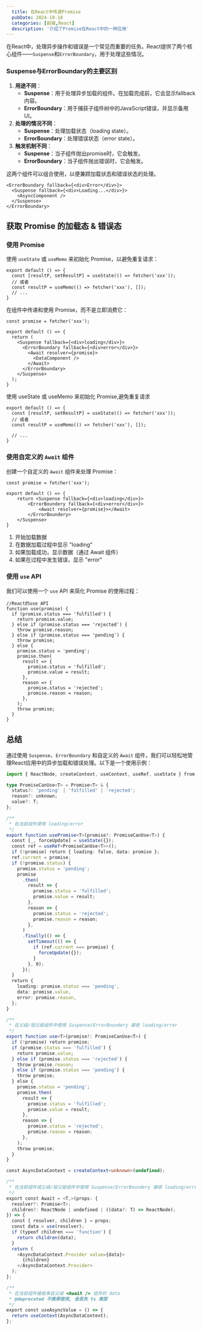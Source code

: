 ```yaml
---
  title: 在React中传递Promise
  pubDate: 2024-10-18
  categories: [前端,React]
  description: '介绍了Promise在React中的一种应用'
---
```


在React中，处理异步操作和错误是一个常见而重要的任务。React提供了两个核心组件——`Suspense`和`ErrorBoundary`，用于处理这些情况。
### Suspense与ErrorBoundary的主要区别

1. **用途不同**：
    - **Suspense**：用于处理异步加载的组件。在加载完成前，它会显示fallback内容。
    - **ErrorBoundary**：用于捕获子组件树中的JavaScript错误，并显示备用UI。
2. **处理的情况不同**：
    - **Suspense**：处理加载状态（loading state）。
    - **ErrorBoundary**：处理错误状态（error state）。
3. **触发机制不同**：
    - **Suspense**：当子组件抛出promise时，它会触发。
    - **ErrorBoundary**：当子组件抛出错误时，它会触发。

这两个组件可以组合使用，以便兼顾加载状态和错误状态的处理。

```
<ErrorBoundary fallback={<div>Error</div>}>
  <Suspense fallback={<div>Loading...</div>}>
    <AsyncComponent />
  </Suspense>
</ErrorBoundary>
```
## 获取 Promise 的加载态 & 错误态

### 使用 Promise

使用 `useState` 或 `useMemo` 来初始化 Promise，以避免重复请求：

```
export default () => {
  const [resultP, setResultP] = useState(() => fetcher('xxx'));
  // 或者
  const resultP = useMemo(() => fetcher('xxx'), []);
  // ...
}
```

在组件中传递和使用 Promise，而不是立即消费它：

```
const promise = fetcher('xxx');

export default () => {
  return (
    <Suspense fallback={<div>loading</div>}>
      <ErrorBoundary fallback={<div>error</div>}>
        <Await resolver={promise}>
          <DataComponent />
        </Await>
      </ErrorBoundary>
    </Suspense>
  );
}
```

使用 useState 或 useMemo 来初始化 Promise,避免重复请求

```
export default () => {
  const [resultP, setResultP] = useState(() => fetcher('xxx'));
  // 或者
  const resultP = useMemo(() => fetcher('xxx'), []);

  // ...
}
```

### 使用自定义的 `Await` 组件

创建一个自定义的 `Await` 组件来处理 Promise：

```
const promise = fetcher('xxx');

export default () => {
    return <Suspense fallback={<div>loading</div>}>
        <ErrorBoundery fallback={<div>error</div>}>
            <Await resolver={promise}></Await>
        </ErrorBoundery>
    </Suspense>
}
```

1. 开始加载数据
2. 在数据加载过程中显示 "loading"
3. 如果加载成功，显示数据（通过 Await 组件）
4. 如果在过程中发生错误，显示 "error"
### 使用 `use` API

我们可以使用一个 `use` API 来简化 Promise 的使用过程：

```
//React的use API
function use(promise) {
  if (promise.status === 'fulfilled') {
    return promise.value;
  } else if (promise.status === 'rejected') {
    throw promise.reason;
  } else if (promise.status === 'pending') {
    throw promise;
  } else {
    promise.status = 'pending';
    promise.then(
      result => {
        promise.status = 'fulfilled';
        promise.value = result;
      },
      reason => {
        promise.status = 'rejected';
        promise.reason = reason;
      },
    );
    throw promise;
  }
}
```
## 总结

通过使用 `Suspense`、`ErrorBoundary` 和自定义的 `Await` 组件，我们可以轻松地管理React应用中的异步加载和错误处理。以下是一个使用示例：

```ts
import { ReactNode, createContext, useContext, useRef, useState } from 'react';

type PromiseCanUse<T> = Promise<T> & {
  status?: 'pending' | 'fulfilled' | 'rejected';
  reason?: unknown;
  value?: T;
};

/**
 * 在当前组件使用 loading/error
 */
export function usePromise<T>(promise?: PromiseCanUse<T>) {
  const [_, forceUpdate] = useState({});
  const ref = useRef<PromiseCanUse<T>>();
  if (!promise) return { loading: false, data: promise };
  ref.current = promise;
  if (!promise.status) {
    promise.status = 'pending';
    promise
      .then(
        result => {
          promise.status = 'fulfilled';
          promise.value = result;
        },
        reason => {
          promise.status = 'rejected';
          promise.reason = reason;
        },
      )
      .finally(() => {
        setTimeout(() => {
          if (ref.current === promise) {
            forceUpdate({});
          }
        }, 0);
      });
  }
  return {
    loading: promise.status === 'pending',
    data: promise.value,
    error: promise.reason,
  };
}

/**
 * 在父级/祖父级组件中使用 Suspense/ErrorBoundery 接收 loading/error
 */
export function use<T>(promise?: PromiseCanUse<T>) {
  if (!promise) return promise;
  if (promise.status === 'fulfilled') {
    return promise.value;
  } else if (promise.status === 'rejected') {
    throw promise.reason;
  } else if (promise.status === 'pending') {
    throw promise;
  } else {
    promise.status = 'pending';
    promise.then(
      result => {
        promise.status = 'fulfilled';
        promise.value = result;
      },
      reason => {
        promise.status = 'rejected';
        promise.reason = reason;
      },
    );
    throw promise;
  }
}

const AsyncDataContext = createContext<unknown>(undefined);

/**
 * 在当前组件或父级/祖父级组件中使用 Suspense/ErrorBoundery 接收 loading/error
 */
export const Await = <T,>(props: {
  resolver?: Promise<T>;
  children?: ReactNode | undefined | ((data?: T) => ReactNode);
}) => {
  const { resolver, children } = props;
  const data = use(resolver);
  if (typeof children === 'function') {
    return children(data);
  }
  return (
    <AsyncDataContext.Provider value={data}>
      {children}
    </AsyncDataContext.Provider>
  );
};

/**
 * 在当前组件接收来自父级 <Await /> 组件的 data
 * @deprecated 不推荐使用, 会丢失 ts 类型
 */
export const useAsyncValue = () => {
  return useContext(AsyncDataContext);
};
```


